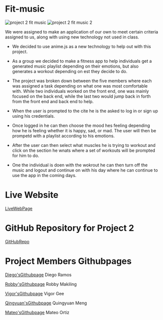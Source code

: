 # Fit-music
![project 2 fit music](https://github.com/rdiego56/Fit-music/assets/128023854/6217433c-1d49-4d48-9009-f0e03110b6ef)
![project 2 fit music 2](https://github.com/rdiego56/Fit-music/assets/128023854/d9c4ed78-d466-435e-b7b5-d2003d9970f5)

We were assigned to make an application of our own to meet certain criteria assigned to us, along with using new technology not used in class.

* We decided to use anime.js as a new technology to help out with this project.

* As a group we decided to make a fitness app to help individuals get a generated music playlist depending on their emotions, but also generates a workout depending on est they decide to do.
* The project was broken down between the five members where each was assigned a task depending on what one was most comfortable with. While two individuals worked on the front end, one was mainly focused on the back end, while the last two would jump back in forth from the front end and back end to help.
* When the user is prompted to the cite he is the asked to log in or sign up using his credentials.
* Once logged in he can then choose the mood hes feeling depending how he is feeling whether it is happy, sad, or mad. The user will then be prompetd with a playlist according to his emotions.
* After the user can then select what muscles he is trying to workout and click on the section he wnats where a set of workouts will be prompted for him to do.
* One the individual is doen with the wokrout he can then turn off the music and logout and continue on with his day where he can continue to use the app in the coming days.

# Live Website
[LiveWebPage](https://powerful-peak-43069-7f3447280465.herokuapp.com/login)

# GitHub Repository for Project 2
[GitHubRepo](https://github.com/rdiego56/Fit-music)

# Project Members Githubpages
[Diego'sGithubpage](https://github.com/rdiego56)
Diego Ramos

[Robby'sGithubpage](https://github.com/jzerobby)
Robby Makiling

[Vigor'sGithubpage](https://github.com/vigorgee123)
Vigor Gee

[Qingyuan'sGithubpage](https://github.com/MartinMeng1)
Quingyuan Meng

[Mateo'sGithubpage](https://github.com/Mateofo)
Mateo Ortiz

